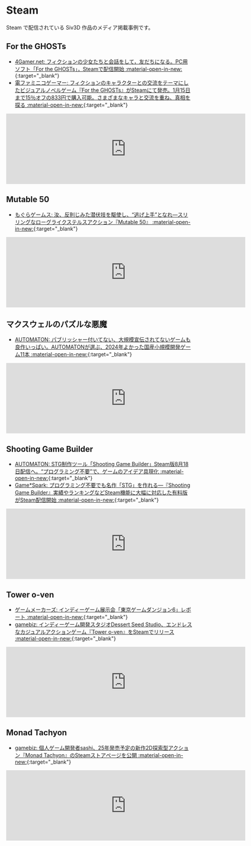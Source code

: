# Steam
Steam で配信されている Siv3D 作品のメディア掲載事例です。

## For the GHOSTs
- [4Gamer.net: フィクションの少女たちと会話をして，友だちになる。PC用ソフト「For the GHOSTs」，Steamで配信開始 :material-open-in-new:](https://www.4gamer.net/games/765/G076537/20240109010/){:target="_blank"}
- [電ファミニコゲーマー: フィクションのキャラクターとの交流をテーマにしたビジュアルノベルゲーム『For the GHOSTs』がSteamにて発売。1月15日まで15％オフの833円で購入可能。さまざまなキャラと交流を重ね、真相を探る :material-open-in-new:](https://news.denfaminicogamer.jp/news/2401092j){:target="_blank"}

<iframe src="https://store.steampowered.com/widget/2487390/" frameborder="0" width="646" height="190"></iframe>


## Mutable 50
- [もぐらゲームス: 汝、反則じみた潜伏技を駆使し、“逃げ上手”となれ―スリリングなローグライクステルスアクション『Mutable 50』 :material-open-in-new:](https://www.moguragames.com/mutable-50/){:target="_blank"}

<iframe src="https://store.steampowered.com/widget/3147480/" frameborder="0" width="646" height="190"></iframe>


## マクスウェルのパズルな悪魔
- [AUTOMATON: パブリッシャー付いてない、大規模宣伝されてないゲームも良作いっぱい。AUTOMATONが選ぶ、2024年よかった国産小規模開発ゲーム11本 :material-open-in-new:](https://automaton-media.com/articles/columnjp/20241229-323822/){:target="_blank"}

<iframe src="https://store.steampowered.com/widget/2770160/" frameborder="0" width="646" height="190"></iframe>


## Shooting Game Builder
- [AUTOMATON: STG制作ツール「Shooting Game Builder」Steam版8月18日配信へ。“プログラミング不要”で、ゲームのアイデア具現化 :material-open-in-new:](https://automaton-media.com/articles/newsjp/20230810-259185/){:target="_blank"}
- [Game*Spark: プログラミング不要でも名作「STG」を作れる―『Shooting Game Builder』実績やランキングなどSteam機能に大幅に対応した有料版がSteam配信開始 :material-open-in-new:](https://www.gamespark.jp/article/2023/08/18/133093.html){:target="_blank"}

<iframe src="https://store.steampowered.com/widget/2492380/" frameborder="0" width="646" height="190"></iframe>


## Tower o-ven
- [ゲームメーカーズ: インディーゲーム展示会「東京ゲームダンジョン6」レポート :material-open-in-new:](https://gamemakers.jp/article/2024_11_12_85140/#:~:text=%E3%80%8ETower%20o%2Dven%20Trailer%202%E3%80%8F){:target="_blank"}
- [gamebiz: インディーゲーム開発スタジオDessert Seed Studio、エンドレスなカジュアルアクションゲーム『Tower o-ven』をSteamでリリース :material-open-in-new:](https://gamebiz.jp/news/400619){:target="_blank"}

<iframe src="https://store.steampowered.com/widget/2943760/" frameborder="0" width="646" height="190"></iframe>


## Monad Tachyon
- [gamebiz: 個人ゲーム開発者sashi、25年発売予定の新作2D探索型アクション『Monad Tachyon』のSteamストアページを公開 :material-open-in-new:](https://gamebiz.jp/news/396584){:target="_blank"}

<iframe src="https://store.steampowered.com/widget/3328960/" frameborder="0" width="646" height="190"></iframe>

